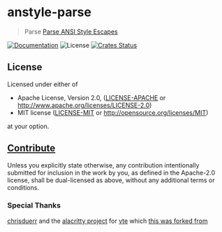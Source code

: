 # anstyle-parse

> Parse [Parse ANSI Style Escapes](https://vt100.net/emu/dec_ansi_parser)

[![Documentation](https://img.shields.io/badge/docs-master-blue.svg)][Documentation]
![License](https://img.shields.io/crates/l/anstyle-parse.svg)
[![Crates Status](https://img.shields.io/crates/v/anstyle-parse.svg)](https://crates.io/crates/anstyle-parse)

## License

Licensed under either of

* Apache License, Version 2.0, ([LICENSE-APACHE](LICENSE-APACHE) or <http://www.apache.org/licenses/LICENSE-2.0>)
* MIT license ([LICENSE-MIT](LICENSE-MIT) or <http://opensource.org/licenses/MIT>)

at your option.

## [Contribute](../../CONTRIBUTING.md)

Unless you explicitly state otherwise, any contribution intentionally
submitted for inclusion in the work by you, as defined in the Apache-2.0
license, shall be dual-licensed as above, without any additional terms or
conditions.

### Special Thanks

[chrisduerr](https://github.com/alacritty/vte/commits?author=chrisduerr) and the
[alacritty project](https://github.com/alacritty/alacritty) for
[vte](https://crates.io/crates/vte) which
[this was forked from](https://github.com/alacritty/vte/issues/82)

[Crates.io]: https://crates.io/crates/anstyle-parse
[Documentation]: https://docs.rs/anstyle-parse
